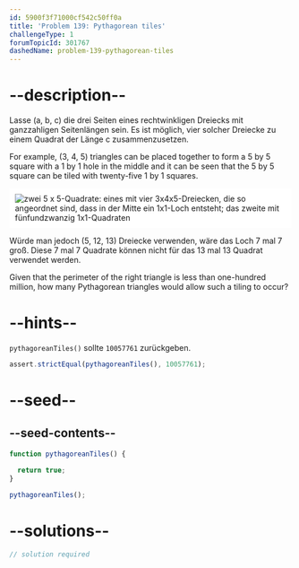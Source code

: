 ```yaml
---
id: 5900f3f71000cf542c50ff0a
title: 'Problem 139: Pythagorean tiles'
challengeType: 1
forumTopicId: 301767
dashedName: problem-139-pythagorean-tiles
---
```


# --description--

Lasse (a, b, c) die drei Seiten eines rechtwinkligen Dreiecks mit ganzzahligen Seitenlängen sein. Es ist möglich, vier solcher Dreiecke zu einem Quadrat der Länge c zusammenzusetzen.

For example, (3, 4, 5) triangles can be placed together to form a 5 by 5 square with a 1 by 1 hole in the middle and it can be seen that the 5 by 5 square can be tiled with twenty-five 1 by 1 squares.

<img class="img-responsive center-block" alt="zwei 5 x 5-Quadrate: eines mit vier 3x4x5-Dreiecken, die so angeordnet sind, dass in der Mitte ein 1x1-Loch entsteht; das zweite mit fünfundzwanzig 1x1-Quadraten" src="https://cdn.freecodecamp.org/curriculum/project-euler/pythagorean-tiles.png" style="background-color: white; padding: 10px;" />

Würde man jedoch (5, 12, 13) Dreiecke verwenden, wäre das Loch 7 mal 7 groß. Diese 7 mal 7 Quadrate können nicht für das 13 mal 13 Quadrat verwendet werden.

Given that the perimeter of the right triangle is less than one-hundred million, how many Pythagorean triangles would allow such a tiling to occur?

# --hints--

`pythagoreanTiles()` sollte `10057761` zurückgeben.

```js
assert.strictEqual(pythagoreanTiles(), 10057761);
```

# --seed--

## --seed-contents--

```js
function pythagoreanTiles() {

  return true;
}

pythagoreanTiles();
```

# --solutions--

```js
// solution required
```
